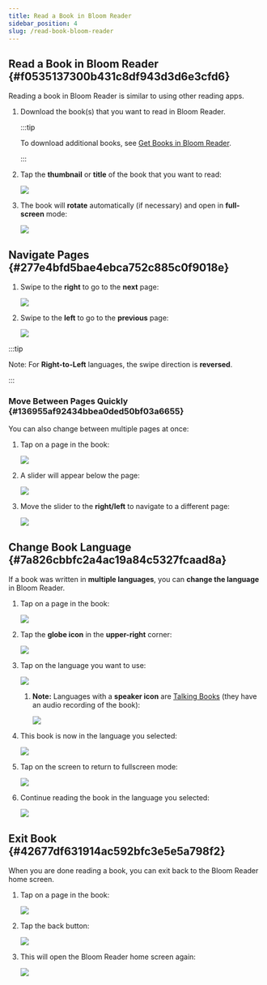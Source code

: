 ```yaml
---
title: Read a Book in Bloom Reader
sidebar_position: 4
slug: /read-book-bloom-reader
---
```




## Read a Book in Bloom Reader {#f0535137300b431c8df943d3d6e3cfd6}


Reading a book in Bloom Reader is similar to using other reading apps.

1. Download the book(s) that you want to read in Bloom Reader.

	:::tip
	
	To download additional books, see [Get Books in Bloom Reader](/get-books-bloom-reader).
	
	:::
	
	

2. Tap the **thumbnail** or **title** of the book that you want to read:

	![](./read-book-bloom-reader.5d076207-ffb1-4b1f-9e03-b94bcd65afa7.png)

3. The book will **rotate** automatically (if necessary) and open in **full-screen** mode:

	![](./read-book-bloom-reader.4464a2e2-b30f-4437-b046-5767a16ed5cb.png)


## Navigate Pages {#277e4bfd5bae4ebca752c885c0f9018e}

1. Swipe to the **right** to go to the **next** page:

	![](./read-book-bloom-reader.649c092f-6927-42dc-aec6-2bc7d23f1d4d.png)

2. Swipe to the **left** to go to the **previous** page:

	![](./read-book-bloom-reader.be3f2782-1f8c-480f-9479-d43eda702063.png)


:::tip

Note: For **Right-to-Left** languages, the swipe direction is **reversed**.

:::




### Move Between Pages Quickly {#136955af92434bbea0ded50bf03a6655}


You can also change between multiple pages at once:

1. Tap on a page in the book:

	![](./read-book-bloom-reader.d50960c1-4f5a-4053-ba2a-4bc7384b675d.jpg)

2. A slider will appear below the page:

	![](./read-book-bloom-reader.e4848c3e-287b-44d4-bd60-b007be3a81f2.png)

3. Move the slider to the **right/left** to navigate to a different page:

	![](./read-book-bloom-reader.a9ab654c-3903-4c3e-9905-5c5a357d522d.png)


## Change Book Language {#7a826cbbfc2a4ac19a84c5327fcaad8a}


If a book was written in **multiple languages**, you can **change the language** in Bloom Reader.

1. Tap on a page in the book:

	![](./read-book-bloom-reader.1e343316-f283-4d75-909b-0f6bbb3ce316.png)

2. Tap the **globe icon** in the **upper-right** corner:

	![](./read-book-bloom-reader.943be3d3-8e5a-4b79-a52b-abd7185abf88.png)

3. Tap on the language you want to use:

	![](./read-book-bloom-reader.612f0b2e-939b-48a7-8513-583400139f73.png)

	1. **Note:** Languages with a **speaker icon** are [Talking Books](/talking-books) (they have an audio recording of the book):

		![](./read-book-bloom-reader.8f61eed4-71cf-4046-b5f3-240011741d0f.png)

4. This book is now in the language you selected:

	![](./read-book-bloom-reader.04c22da3-da05-45ac-bd9f-1e2c2e113190.jpg)

5. Tap on the screen to return to fullscreen mode:

	![](./read-book-bloom-reader.a371579a-7948-4546-aa18-74ff48b0ddd3.png)

6. Continue reading the book in the language you selected:

	![](./read-book-bloom-reader.8a63a47b-0f18-4a48-ad8f-50d23545e69c.png)


## Exit Book {#42677df631914ac592bfc3e5e5a798f2}


When you are done reading a book, you can exit back to the Bloom Reader home screen.

1. Tap on a page in the book:

	![](./read-book-bloom-reader.7a0ea021-8e64-4fe6-8138-27bc83d94fbe.jpg)

2. Tap the back button:

	![](./read-book-bloom-reader.a89aa5fa-dccf-440d-8dd3-b72f0d24cf20.png)

3. This will open the Bloom Reader home screen again:

	![](./read-book-bloom-reader.468f7af1-a121-4c43-b695-15ff4cc7aec2.png)

